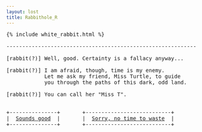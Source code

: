 ```yaml
---
layout: lost
title: Rabbithole_R
---
```

<pre>
{% include white_rabbit.html %}

-------------------------------------------------------------------
    
[rabbit(?)] Well, good. Certainty is a fallacy anyway...           

[rabbit(?)] I am afraid, though, time is my enemy.                 
            Let me ask my friend, Miss Turtle, to guide            
            you through the paths of this dark, odd land.          

[rabbit(?)] You can call her "Miss T".                             


+---------------+       +---------------------------+
|  <a href="/misst.html">Sounds good</a>  |       |  <a href="/index.html">Sorry, no time to waste</a>  |
+---------------+       +---------------------------+
